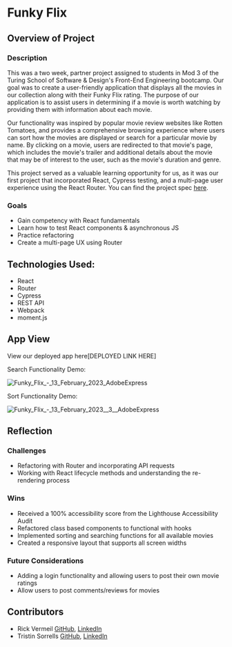 # Funky Flix
## Overview of Project 
### Description

This was a two week, partner project assigned to students in Mod 3 of the Turing School of Software & Design's Front-End Engineering bootcamp. Our goal was to create a user-friendly application that displays all the movies in our collection along with their Funky Flix rating. The purpose of our application is to assist users in determining if a movie is worth watching by providing them with information about each movie.

Our functionality was inspired by popular movie review websites like Rotten Tomatoes, and provides a comprehensive browsing experience where users can sort how the movies are displayed or search for a particular movie by name. By clicking on a movie, users are redirected to that movie's page, which includes the movie's trailer and additional details about the movie that may be of interest to the user, such as the movie's duration and genre.

This project served as a valuable learning opportunity for us, as it was our first project that incorporated React, Cypress testing, and a multi-page user experience using the React Router. You can find the project spec [here](https://frontend.turing.edu/projects/module-3/rancid-tomatillos-v3.html). 

### Goals
- Gain competency with React fundamentals
- Learn how to test React components & asynchronous JS
- Practice refactoring
- Create a multi-page UX using Router

## Technologies Used:
- React 
- Router
- Cypress
- REST API
- Webpack
- moment.js

## App View

View our deployed app here[DEPLOYED LINK HERE]

Search Functionality Demo:

![Funky_Flix_-_13_February_2023_AdobeExpress](https://user-images.githubusercontent.com/109977562/218594737-f5ef70de-cdd0-4681-9204-b62db32136c6.gif)

Sort Functionality Demo:

![Funky_Flix_-_13_February_2023__3__AdobeExpress](https://user-images.githubusercontent.com/109977562/218596196-b3feca34-3470-4480-a518-de3bbf7f7ee1.gif)


## Reflection
### Challenges
- Refactoring with Router and incorporating API requests
- Working with React lifecycle methods and understanding the re-rendering process

### Wins
- Received a 100% accessibility score from the Lighthouse Accessibility Audit
- Refactored class based components to functional with hooks
- Implemented sorting and searching functions for all available movies
- Created a responsive layout that supports all screen widths

### Future Considerations
- Adding a login functionality and allowing users to post their own movie ratings
- Allow users to post comments/reviews for movies

## Contributors
- Rick Vermeil [GitHub](https://github.com/RickV85), [LinkedIn](https://www.linkedin.com/in/rick-vermeil-b93581159/)
- Tristin Sorrells [GitHub](https://github.com/Tristinsorrells1), [LinkedIn](https://www.linkedin.com/in/tristinsorrells/)
